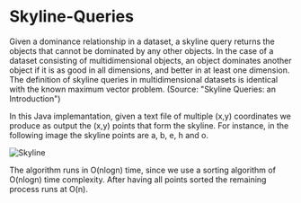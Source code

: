 # Skyline-Queries

Given a dominance relationship in a dataset, a skyline query returns the objects that cannot be dominated by any other objects. In the case of a dataset consisting of multidimensional objects, an object dominates another object if it is as good in all dimensions, and better in at least one dimension. The definition of skyline queries in multidimensional datasets is identical with the known maximum vector problem. (Source: "Skyline Queries: an Introduction")

In this Java implemantation, given a text file of multiple (x,y) coordinates we produce as output the (x,y) points that form the skyline. For instance,
in the following image the skyline points are a, b, e, h and o.  

![Skyline](https://user-images.githubusercontent.com/49310269/190111919-54772eff-b5e5-4f35-a2d0-e1646126ecd5.PNG)

The algorithm runs in O(nlogn) time, since we use a sorting algorithm of O(nlogn) time complexity. After having all points sorted the remaining process runs at O(n).
